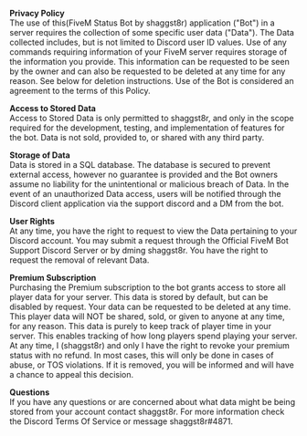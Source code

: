 **Privacy Policy**<br>
The use of this(FiveM Status Bot by shaggst8r) application ("Bot") in a server requires the collection of some specific user data ("Data"). The Data collected includes, but is not limited to Discord user ID values. Use of any commands requiring information of your FiveM server requires storage of the information you provide. This information can be requested to be seen by the owner and can also be requested to be deleted at any time for any reason. See below for deletion instructions. Use of the Bot is considered an agreement to the terms of this Policy.

**Access to Stored Data**<br>
Access to Stored Data is only permitted to shaggst8r, and only in the scope required for the development, testing, and implementation of features for the bot. Data is not sold, provided to, or shared with any third party.

**Storage of Data**<br>
Data is stored in a SQL database. The database is secured to prevent external access, however no guarantee is provided and the Bot owners assume no liability for the unintentional or malicious breach of Data. In the event of an unauthorized Data access, users will be notified through the Discord client application via the support discord and a DM from the bot.

**User Rights**<br>
At any time, you have the right to request to view the Data pertaining to your Discord account. You may submit a request through the Official FiveM Bot Support Discord Server or by dming shaggst8r. You have the right to request the removal of relevant Data.

**Premium Subscription**<br>
Purchasing the Premium subscription to the bot grants access to store all player data for your server. This data is stored by default, but can be disabled by request. Your data can be requested to be deleted at any time. This player data will NOT be shared, sold, or given to anyone at any time, for any reason. This data is purely to keep track of player time in your server. This enables tracking of how long players spend playing your server. At any time, I (shaggst8r) and only I have the right to revoke your premium status with no refund. In most cases, this will only be done in cases of abuse, or TOS violations. If it is removed, you will be informed and will have a chance to appeal this decision.

**Questions**<br>
If you have any questions or are concerned about what data might be being stored from your account contact shaggst8r. For more information check the Discord Terms Of Service or message shaggst8r#4871.
